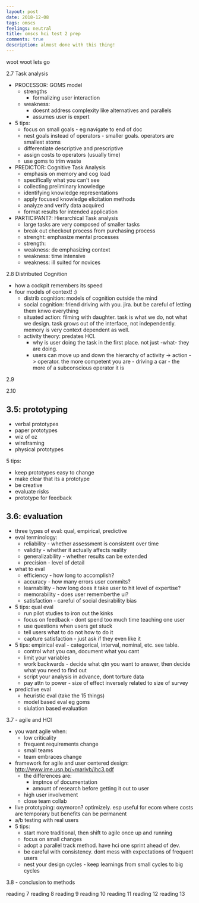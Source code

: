 ```yaml
---
layout: post
date: 2018-12-08
tags: omscs
feelings: neutral
title: omscs hci test 2 prep
comments: true
description: almost done with this thing!
---
```


woot woot lets go

2.7 Task analysis

- PROCESSOR: GOMS model
  - strengths
    - formalizing user interaction
  - weakness:
    - doesnt address complexity like alternatives and parallels
    - assumes user is expert
- 5 tips:
  - focus on small goals - eg navigate to end of doc
  - nest goals instead of operators - smaller goals. operators are smallest atoms
  - differentiate descriptive and prescriptive
  - assign costs to operators (usually time)
  - use goms to trim waste
- PREDICTOR: Cognitive Task Analysis
  - emphasis on memory and cog load
  - specifically what you can't see
  - collecting preliminary knowledge
  - identifying knowledge representations
  - apply focused knowledge elicitation methods
  - analyze and verify data acquired
  - format results for intended application
- PARTICIPANT?: Hierarchical Task analysis
  - large tasks are very composed of smaller tasks
  - break out checkout process from purchasing process
  - strenght: emphasize mental processes
  - strength: 
  - weakness: de emphasizing context
  - weakness: time intensive
  - weakness: ill suited for novices

2.8 Distributed Cognition

- how a cockpit remembers its speed
- four models of context! :)
  - distrib cognition: models of cognition outside the mind
  - social cognition: friend driving with you. jira. but be careful of letting them knwo everything
  - situated action: filming with daughter. task is what we do, not what we design. task grows out of the interface, not independently. memory is very context dependent as well.
  - activity theory: predates HCI.
    - why is user doing the task in the first place. not just -what- they are doing.
    - users can move up and down the hierarchy of activity -> action -> operator.  the more competent you are - driving a car - the more of a subconscious operator it is

2.9

2.10

## 3.5: prototyping

- verbal prototypes
- paper prototypes
- wiz of oz
- wireframing
- physical prototypes

5 tips:

- keep prototypes easy to change
- make clear that its a prototype
- be creative
- evaluate risks
- prototype for feedback

## 3.6: evaluation

- three types of eval: qual, empirical, predictive
- eval terminology:
  - reliability - whether assessment is consistent over time
  - validity - whether it actually affects reality
  - generalizability - whether results can be extended
  - precision - level of detail 
- what to eval
  - efficiency - how long to accomplish?
  - accuracy - how many errors user commits?
  - learnability - how long does it take user to hit level of expertise?
  - memorability - does user rememberthe ui?
  - satisfaction - careful of social desirability bias
- 5 tips: qual eval
  - run pilot studies to iron out the kinks
  - focus on feedback - dont spend too much time teaching one user
  - use questions when users get stuck
  - tell users what to do not how to do it
  - capture satisfaction - just ask if they even like it
- 5 tips: empirical eval - categorical, interval, nominal, etc. see table.
  - control what you can, document what you cant
  - limit your variables
  - work backwards - decide what qtn you want to answer, then decide what you need to find out
  - script your analysis in advance, dont torture data
  - pay attn to power - size of effect inversely related to size of survey
- predictive eval
  - heuristic eval (take the 15 things)
  - model based eval eg goms
  - siulation based evaluation

3.7 - agile and HCI

- you want agile when: 
  - low criticality
  - frequent requirements change
  - small teams
  - team embraces change
- framework for agile and user centered design: http://www.ime.usp.br/~marivb/ihc3.pdf
  - the differences are:
    - imptnce of documentation
    - amount of research before getting it out to user
  - high user involvement
  - close team collab
- live prototyping: oxymoron? optimizely. esp useful for ecom where costs are temporary but benefits can be permanent
- a/b testing with real users
- 5 tips:
  - start more traditional, then shift to agile once up and running
  - focus on small changes
  - adopt a parallel track method. have hci one sprint ahead of dev.
  - be careful with consistency. dont mess with expectations of frequent users
  - nest your design cycles - keep learnings from small cycles to big cycles
  

3.8 - conclusion to methods



reading 7
reading 8
reading 9
reading 10
reading 11
reading 12
reading 13
